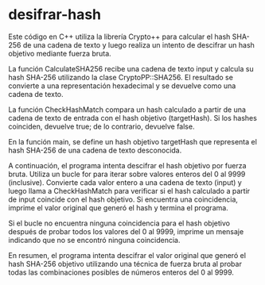 # desifrar-hash
Este código en C++ utiliza la librería Crypto++ para calcular el hash SHA-256 de una cadena de texto y luego realiza un intento de descifrar un hash objetivo mediante fuerza bruta.

La función CalculateSHA256 recibe una cadena de texto input y calcula su hash SHA-256 utilizando la clase CryptoPP::SHA256. El resultado se convierte a una representación hexadecimal y se devuelve como una cadena de texto.

La función CheckHashMatch compara un hash calculado a partir de una cadena de texto de entrada con el hash objetivo (targetHash). Si los hashes coinciden, devuelve true; de lo contrario, devuelve false.

En la función main, se define un hash objetivo targetHash que representa el hash SHA-256 de una cadena de texto desconocida.

A continuación, el programa intenta descifrar el hash objetivo por fuerza bruta. Utiliza un bucle for para iterar sobre valores enteros del 0 al 9999 (inclusive). Convierte cada valor entero a una cadena de texto (input) y luego llama a CheckHashMatch para verificar si el hash calculado a partir de input coincide con el hash objetivo. Si encuentra una coincidencia, imprime el valor original que generó el hash y termina el programa.

Si el bucle no encuentra ninguna coincidencia para el hash objetivo después de probar todos los valores del 0 al 9999, imprime un mensaje indicando que no se encontró ninguna coincidencia.

En resumen, el programa intenta descifrar el valor original que generó el hash SHA-256 objetivo utilizando una técnica de fuerza bruta al probar todas las combinaciones posibles de números enteros del 0 al 9999.
